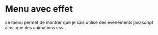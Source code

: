 # Menu avec effet

ce menu permet de montrer que je sais utilisé des évènements javascript ainsi que des animations css.
